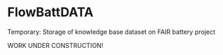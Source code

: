 # FlowBattDATA
Temporary: Storage of knowledge base dataset on FAIR battery project


WORK UNDER CONSTRUCTION!
